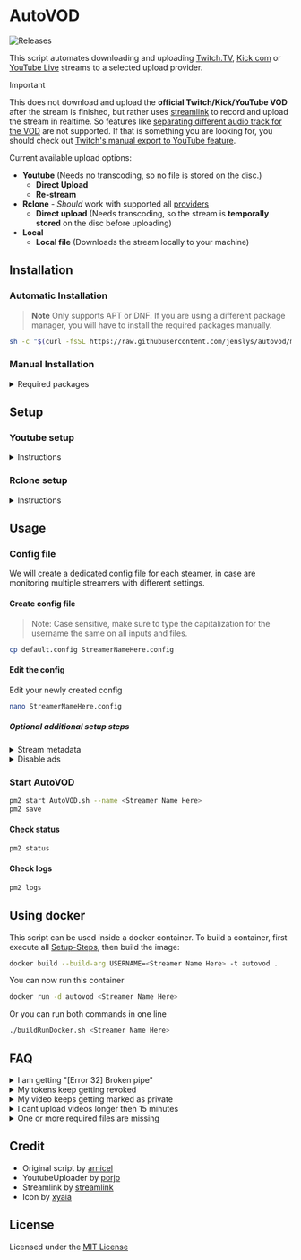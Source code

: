 # AutoVOD

![Releases](https://img.shields.io/github/v/release/jenslys/AutoVOD.svg)

This script automates downloading and uploading [Twitch.TV](https://twitch.tv), [Kick.com](https://kick.com) or [YouTube Live](https://youtube.com/live) streams to a selected upload provider. <br>

> [!IMPORTANT]
> This does not download and upload the **official Twitch/Kick/YouTube VOD** after the stream is finished, but rather uses [streamlink](https://streamlink.github.io/) to record and upload the stream in realtime. So features like [separating different audio track for the VOD](https://help.twitch.tv/s/article/soundtrack-audio-configuration?language=en_US) are not supported. If that is something you are looking for, you should check out [Twitch's manual export to YouTube feature](https://help.twitch.tv/s/article/video-on-demand?language=en_US#:~:text=your%20Video%20Producer.-,Export,-Your%20Twitch%20account).

Current available upload options:

- **Youtube** (Needs no transcoding, so no file is stored on the disc.)
  - **Direct Upload**
  - **Re-stream**
- **Rclone** - _Should_ work with supported all [providers](https://rclone.org/#providers)
  - **Direct upload** (Needs transcoding, so the stream is **temporally stored** on the disc before uploading)
- **Local**
  - **Local file** (Downloads the stream locally to your machine)

## Installation

### Automatic Installation

> **Note**
> Only supports APT or DNF. If you are using a different package manager, you will have to install the required packages manually.

```bash
sh -c "$(curl -fsSL https://raw.githubusercontent.com/jenslys/autovod/master/install.sh)"
```

### Manual Installation

<details>
<summary>Required packages</summary>

#### PM2

```bash
apt-get install npm
npm install pm2 -g
pm2 startup
```

#### Streamlink

```bash
apt-get install python3-pip tar
pip3 install --upgrade streamlink
```

#### JQ

```bash
apt-get install jq
```

#### YoutubeUploader

If you want to upload to YouTube

<details>
<summary>Instructions</summary>
<br>

```bash
wget https://github.com/porjo/youtubeuploader/releases/download/23.03/youtubeuploader_23.03_Linux_x86_64.tar.gz
tar -xvf youtubeuploader_23.03_Linux_x86_64.tar.gz && rm youtubeuploader_23.03_Linux_x86_64.tar.gz
mv youtubeuploader /usr/local/bin/youtubeuploader
```

</details>

#### Rclone

If you want to upload to an any of the Rclone [providers](https://rclone.org/#providers)

<details>
<summary>Instructions</summary>
<br>

```bash
apt-get install rclone
```

</details>

#### FFMPEG

If you want to enable the re-encoding or re-streaming feature

<details>
<summary>Instructions</summary>
<br>

```bash
apt-get install ffmpeg
```

</details>

#### AutoVOD

```bash
git clone https://github.com/jenslys/autovod.git
cd autovod
```

#### Sample video

```bash
wget -c -O sample.mp4 https://download.samplelib.com/mp4/sample-5s.mp4
```

</details>

## Setup

### Youtube setup

<details>
<summary>Instructions</summary>
<br>

Set up your credentials to allow YouTubeUploader to upload videos to YouTube.

1. Create an account on [Google Developers Console](https://console.developers.google.com)
1. Create a new project
1. Enable the [YouTube Data API (APIs & Auth -> Library)](https://console.cloud.google.com/apis/library/youtube.googleapis.com)
1. Go to the [Consent Screen](https://console.cloud.google.com/apis/credentials/consent) section, setup an external application, fill in your information and add the user/s that are going to be using the app (Channel/s you are uploading videos to). Enable the **".../auth/youtube.upload"** scope. Then save.
1. Go to the [Credentials](https://console.cloud.google.com/apis/api/youtube.googleapis.com/credentials) section, click "Create credentials" and select "OAuth client ID", select Application Type 'Web Application'. Add a 'Authorised redirect URI' of `http://localhost:8080/oauth2callback`
1. Once created click the download (JSON) button in the list and save it as `client_secrets.json`
1. Getting token from YouTube:

   1. Due to [recent changes](https://developers.googleblog.com/2022/02/making-oauth-flows-safer.html#disallowed-oob) to the Google TOS, if you are running this utility for the first time and want to run it on a Headless server, you have to first run `youtubeuploader` on your local machine (Somewhere with a web browser)

      ```bash
      youtubeuploader -filename sample.mp4
      ```

   1. and then simply copy/move `request.token` and `client_secrets.json` to the remote host. Make sure these are placed inside the `autovod` folder.

> **Note**
> To be able to upload videos as either "Unlisted or Public" and upload multiple videos a day, you will have to request an [API audit](https://support.google.com/youtube/contact/yt_api_form) from YouTube. Without an audit your videos will be locked as private and you are limited to how many videos you can upload before you reach a quota.

<details>
<summary>Tips on passing the audit</summary>
<br>

I have applied for the audit twice (for two separate projects).

- First time, I was applying because I wanted to archive a particular streamer's streams to YouTube.
- Second time, I was applying because I needed a higher quota for the testing and development of AutoVOD.

Both times I was accepted fairly easily.

Since this tool isn't very complex, I typed almost the same thing on all fields, along the lines of:

> "I am going to upload a certain twitch user VODS to YouTube and need a higher quote because the streamer streams multiple times a week for x amount of hours. The tool is internal, so the only person that is authenticating through it is me. This is using Youtube Data API to upload to videos."

I also linked/referenced this GitHub page (Don't know if that helped my case).

The field that wants you to upload a screen recording of the program; I just screen recorded myself doing the `youtubeuplaoder --filename sample.mp4` command. Since that is how we get the token from youtube. You could also record the process starting AutoVOD.

> **Note**
> It took around 20 days from submission to them accepting the audit.

I am leaving open the GitHub issue regarding this, in case people want to discuss or share their experience: [#32](https://github.com/jenslys/autovod/issues/32)

</details>

</details>

### Rclone setup

<details>
<summary>Instructions</summary>

#### Refer to your provider on how to configure Rclone

https://rclone.org/#providers

</details>

## Usage

### Config file

We will create a dedicated config file for each steamer, in case are monitoring multiple streamers with different settings.

#### Create config file

> Note: Case sensitive, make sure to type the capitalization for the username the same on all inputs and files.

```bash
cp default.config StreamerNameHere.config
```

#### Edit the config

Edit your newly created config

```bash
nano StreamerNameHere.config
```

##### Optional additional setup steps

<details>
<summary>Stream metadata</summary>

**This currently only works if you are using Twitch.TV**

If you want to add stream metadata to your video, you will need to deploy an api wrapper for the Twitch API. You can find the instructions on how to do that [here](https://github.com/jenslys/twitch-api-wrapper). Once you have the wrapper deployed, you will need to add the url in the API_URL field in the config file and enable the API_CALLS field.

</details>

<details>
<summary>Disable ads</summary>

##### Fetching the OAuth token from

Follow the instructions [here](https://streamlink.github.io/cli/plugins/twitch.html#authentication) to get your OAuth token.

Then add the OAuth token: `--twitch-api-header=Authorization=OAuth YOURCODEHERE` to the `STREAMLINK_OPTIONS` field in the config file.

##### Other options

Other options can be found [here](https://streamlink.github.io/cli.html#twitch)

</details>

### Start AutoVOD

```bash
pm2 start AutoVOD.sh --name <Streamer Name Here>
pm2 save
```

#### Check status

```bash
pm2 status
```

#### Check logs

```bash
pm2 logs
```

## Using docker

This script can be used inside a docker container. To build a container, first execute all [Setup-Steps](#setup), then build the image:

```bash
docker build --build-arg USERNAME=<Streamer Name Here> -t autovod .
```

You can now run this container

```bash
docker run -d autovod <Streamer Name Here>
```

Or you can run both commands in one line

```bash
./buildRunDocker.sh <Streamer Name Here>
```

## FAQ

<details>
<summary>I am getting "[Error 32] Broken pipe"</summary>
<br>

There are multiple reasons this error can occur, check the following

#### YouTube

- That you have not reached your [YouTube quota limit](https://developers.google.com/youtube/v3/guides/quota_and_compliance_audits#:~:text=Projects%20that%20enable%20the%20YouTube,majority%20of%20our%20API%20users.)
- That your YouTube credential files have not expired
- You can check these by running `youtubeuploader --filename sample.mp4`
  then checking the output.

#### Rclone

- You have configured `rclone` correctly
- You have inserted the correct variables inside the config.

#### Server resource exhaustion

- Uploading VODs require a lot of bandwidth, check if the upload fails because your provider is limiting or cutting of the upload.

</details>

<details>
<summary>My tokens keep getting revoked</summary>
<br>

- Visit the [OAuth consent screen](https://console.cloud.google.com/apis/credentials/consent) and click on the publish button to change from the testing status to the published status.

</details>

<details>
<summary>My video keeps getting marked as private</summary>
<br>

- To be able to upload videos as either "Unlisted or Public" and upload multiple videos a day, you will have to request an [API audit](https://support.google.com/youtube/contact/yt_api_form) from YouTube. Without an audit your videos will be locked as private and you are limited to how many videos you can upload before you reach a quota.

</details>

<details>
<summary>I cant upload videos longer then 15 minutes</summary>
<br>

- You will need to [verify](http://youtube.com/verify) your phone number on youtube to upload videos longer then 15 min

</details>

<details>
<summary>One or more required files are missing</summary>
<br>

The following files are required for the script to work:

- `nameOfStreamer.config`
- `request.token` (Only if uploading to YouTube)
- `client_secrets.json` (Only if uploading to YouTube)

It should look something like this:

![Screenshot](https://cdn.lystad.io/autovod_folder.jpeg)

</details>

## Credit

- Original script by [arnicel](https://github.com/arnicel/autoTwitchToYouTube)
- YoutubeUploader by [porjo](https://github.com/porjo/youtubeuploader)
- Streamlink by [streamlink](https://github.com/streamlink/streamlink)
- Icon by [xyaia](https://macosicons.com/#/u/xyaia)

## License

Licensed under the [MIT License](LICENSE.md)

